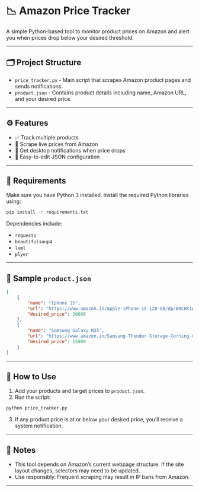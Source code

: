 
# 📉 Amazon Price Tracker

A simple Python-based tool to monitor product prices on Amazon and alert you when prices drop below your desired threshold.

---

## 🗂️ Project Structure

- `price_tracker.py` - Main script that scrapes Amazon product pages and sends notifications.
- `product.json` - Contains product details including name, Amazon URL, and your desired price.

---

## ⚙️ Features

- ✅ Track multiple products
- 🔎 Scrape live prices from Amazon
- 🔔 Get desktop notifications when price drops
- 📝 Easy-to-edit JSON configuration

---

## 🧰 Requirements

Make sure you have Python 3 installed. Install the required Python libraries using:

```bash
pip install -r requirements.txt
```

Dependencies include:

- `requests`
- `beautifulsoup4`
- `lxml`
- `plyer`

---

## 📁 Sample `product.json`

```json
[
    {
        "name": "Iphone 15",
        "url": "https://www.amazon.in/Apple-iPhone-15-128-GB/dp/B0CHX1W1XY",
        "desired_price": 30000
    },
    {
        "name": "Samsung Galaxy M35",
        "url": "https://www.amazon.in/Samsung-Thunder-Storage-Corning-Gorilla/dp/B0D7Z8CJP8",
        "desired_price": 15000
    }
]
```

---

## 🚀 How to Use

1. Add your products and target prices to `product.json`.
2. Run the script:

```bash
python price_tracker.py
```

3. If any product price is at or below your desired price, you’ll receive a system notification.

---

## 🧠 Notes

- This tool depends on Amazon’s current webpage structure. If the site layout changes, selectors may need to be updated.
- Use responsibly. Frequent scraping may result in IP bans from Amazon.

---

